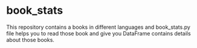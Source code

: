 # book_stats

This repository contains a books in different languages and book_stats.py file helps you to read those book and give you DataFrame contains details about those books.

